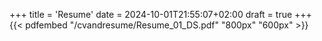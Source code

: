 +++
title = 'Resume'
date = 2024-10-01T21:55:07+02:00
draft = true
+++
{{< pdfembed "/cvandresume/Resume_01_DS.pdf" "800px" "600px" >}}